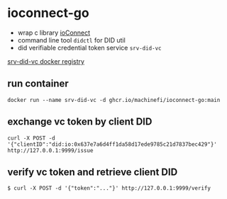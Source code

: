 # ioconnect-go

* wrap c library [ioConnect](https://github.com/machinefi/ioConnect)
* command line tool `didctl` for DID util 
* did verifiable credential token service `srv-did-vc`

[srv-did-vc docker registry](https://github.com/machinefi/ioconnect-go/pkgs/container/ioconnect-go)

## run container

```shell
docker run --name srv-did-vc -d ghcr.io/machinefi/ioconnect-go:main
```

## exchange vc token by client DID

```shell
curl -X POST -d '{"clientID":"did:io:0x637e7a6d4ff1da58d17ede9785c21d7837bec429"}' http://127.0.0.1:9999/issue
```

## verify vc token and retrieve client DID

```shell
$ curl -X POST -d '{"token":"..."}' http://127.0.0.1:9999/verify
```

